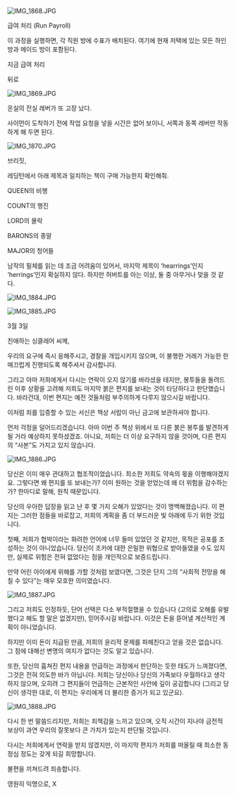 ![IMG_1868.JPG](images/office/IMG_1868.JPG)

급여 처리 (Run Payroll)

이 과정을 실행하면, 각 직원 방에 수표가 배치된다.
여기에 현재 저택에 있는 모든 하인 방과 메이드 방이 포함된다.

지금 급여 처리

뒤로

![IMG_1869.JPG](images/office/IMG_1869.JPG)

온실의 전실 레버가 또 고장 났다.

사이먼이 도착하기 전에 작업 요청을 넣을 시간은 없어 보이니, 서쪽과 동쪽 레버만 작동하게 해 두면 된다.

![IMG_1870.JPG](images/office/IMG_1870.JPG)

브리짓,

레딩턴에서 아래 제목과 일치하는 책이 구매 가능한지 확인해줘.

QUEEN의 비행

COUNT의 행진

LORD의 몰락

BARONS의 종말

MAJOR의 청어들

남작의 필체를 읽는 데 조금 어려움이 있어서,
마지막 제목이 ‘hearrings’인지 ‘herrings’인지 확실하지 않다.
하지만 허버트를 아는 이상, 둘 중 아무거나 맞을 것 같다.

![IMG_1884.JPG](images/office/IMG_1884.JPG)

![IMG_1885.JPG](images/office/IMG_1885.JPG)

3월 3일

친애하는 싱클레어 씨께,

우리의 요구에 즉시 응해주시고, 경찰을 개입시키지 않으며,
이 불행한 거래가 가능한 한 매끄럽게 진행되도록 해주셔서 감사합니다.

그리고 아마 저희에게서 다시는 연락이 오지 않기를 바라셨을 테지만,
봉투들을 돌려드린 이후 상황을 고려해 저희도 마지막 붉은 편지를 보내는 것이 타당하다고 판단했습니다.
바라건대, 이번 편지는 예전 것들처럼 부주의하게 다루지 않으시길 바랍니다.

이처럼 죄를 입증할 수 있는 서신은 책상 서랍이 아닌 금고에 보관하셔야 합니다.

먼저 걱정을 덜어드리겠습니다. 
아마 이번 주 책상 위에서 또 다른 붉은 봉투를 발견하게 될 거라 예상하지 못하셨겠죠.
아니요, 저희는 더 이상 요구하지 않을 것이며, 다른 편지의 “사본”도 가지고 있지 않습니다.

![IMG_1886.JPG](images/office/IMG_1886.JPG)

당신은 이미 매우 관대하고 협조적이었습니다. 최소한 저희도 약속의 몫을 이행해야겠지요.
그렇다면 왜 편지를 또 보내는가? 이미 원하는 것을 얻었는데 왜 더 위험을 감수하는가?
한마디로 말해, 원칙 때문입니다.

당신의 우아한 답장을 읽고 난 후 몇 가지 오해가 있었다는 것이 명백해졌습니다.
이 편지는 그러한 점들을 바로잡고, 저희의 계획을 좀 더 부드러운 빛 아래에 두기 위한 것입니다.

첫째, 저희가 협박이라는 화려한 언어에 너무 들떠 있었던 것 같지만,
목적은 공포를 조성하는 것이 아니었습니다.
당신이 조카에 대한 은밀한 위협으로 받아들였을 수도 있지만,
실제로 위험은 전혀 없었다는 점을 개인적으로 보증드립니다.

만약 어린 아이에게 위해를 가할 것처럼 보였다면, 
그것은 단지 그의 “사회적 전망을 해칠 수 있다”는 매우 모호한 의미였습니다. 

![IMG_1887.JPG](images/office/IMG_1887.JPG)

그리고 저희도 인정하듯, 단어 선택은 다소 부적절했을 수 있습니다
(고의로 오해를 유발했다고 해도 할 말은 없겠지만), 믿어주시길 바랍니다.
이것은 돈을 뜯어낼 계산적인 계획이 아니었습니다.

하지만 이미 돈이 지급된 만큼, 저희의 윤리적 문제를 파헤친다고 얻을 것은 없습니다. 
그 점에 대해선 변명의 여지가 없다는 것도 알고 있습니다.

또한, 당신의 훔쳐진 편지 내용을 언급하는 과정에서 판단하는 듯한 태도가 느껴졌다면,
그것은 전혀 의도한 바가 아닙니다. 
저희는 당신이나 당신의 가족보다 우월하다고 생각하지 않으며, 
오히려 그 편지들이 언급하는 근본적인 사안에 깊이 공감합니다
(그리고 당신이 생각한 대로, 이 편지는 우리에게 더 불리한 증거가 되고 있군요).

![IMG_1888.JPG](images/office/IMG_1888.JPG)

다시 한 번 말씀드리지만, 저희는 죄책감을 느끼고 있으며, 
오직 시간이 지나야 금전적 보상이 과연 우리의 잘못보다 큰 가치가 있는지 판단될 것입니다.

다시는 저희에게서 연락을 받지 않겠지만,
이 마지막 편지가 저희를 떠올릴 때 최소한 동정심 정도는 갖게 되길 희망합니다.

불편을 끼쳐드려 죄송합니다.

영원히 익명으로,
X
